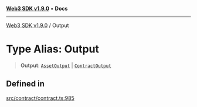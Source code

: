 [**Web3 SDK v1.9.0**](../README.md) • **Docs**

***

[Web3 SDK v1.9.0](../globals.md) / Output

# Type Alias: Output

> **Output**: [`AssetOutput`](../interfaces/AssetOutput.md) \| [`ContractOutput`](../interfaces/ContractOutput.md)

## Defined in

[src/contract/contract.ts:985](https://github.com/Mystic-Nayy/alephium-web3/blob/c1afd789a197ce5fe21f08c2965942090157c33d/packages/web3/src/contract/contract.ts#L985)
